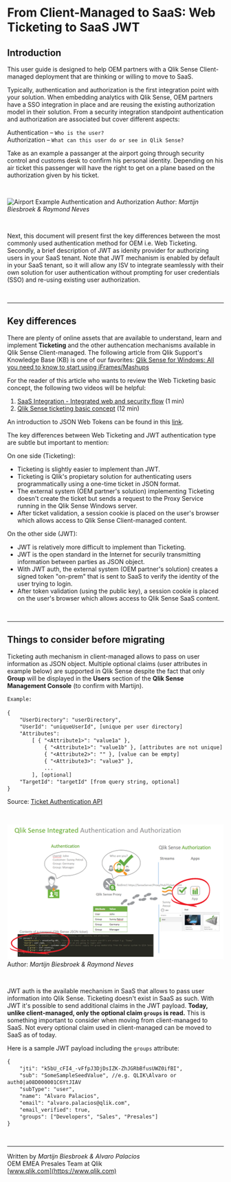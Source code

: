 # From Client-Managed to SaaS: **Web Ticketing to SaaS JWT**

## Introduction
This user guide is designed to help OEM partners with a Qlik Sense Client-managed  deployment that are thinking or willing to move to SaaS.

Typically, authentication and authorization is the first integration point with your solution. When embedding analytics with Qlik Sense, OEM partners have a SSO integration in place and are reusing the existing authorization model in their solution. From a security integration standpoint authentication and authorization are associated but cover different aspects:

Authentication – `Who is the user?​`  
Authorization – `What can this user do or see in Qlik Sense?​`

Take as an example a passanger at the airport going through security control and customs desk to confirm his personal identity. Depending on his air ticket this passenger will have the right to get on a plane based on the authorization given by his ticket.

&nbsp;

![Airport Example Authentication and Authorization​](./images/Airport%20Example%20Authentication%20and%20Authorization%E2%80%8B.png)
Author: _Martijn Biesbroek & Raymond Neves_

&nbsp;

Next, this document will present first the key differences between the most commonly used authentication method for OEM i.e. Web Ticketing. Secondly, a brief description of JWT as idenity provider for authorizing users in your SaaS tenant. Note that JWT mechanism is enabled by default in your SaaS tenant, so it will allow any ISV to integrate seamlessly with their own solution for user authentication without prompting for user credentials (SSO) and re-using existing user authorization.

&nbsp;
___
## Key differences

There are plenty of online assets that are available to understand, learn and implement **Ticketing** and the other authencation mechanisms available in Qlik Sense Client-managed. The following article from Qlik Support's Knowledge Base (KB) is one of our favorites:
[Qlik Sense for Windows: All you need to know to start using iFrames/Mashups](https://community.qlik.com/t5/Knowledge/Qlik-Sense-for-Windows-All-you-need-to-know-to-start-using/ta-p/1758478)

For the reader of this article who wants to review the Web Ticketing basic concept, the following two videos will be helpful:
1. [SaaS Integration - Integrated web and security flow](https://www.youtube.com/watch?v=M49nv6on5Eg) (1 min)
2. [Qlik Sense ticketing basic concept](https://www.youtube.com/watch?v=cL17AG2ALr0) (12 min)

An introduction to JSON Web Tokens can be found in this [link](https://jwt.io/introduction).

The key differences between Web Ticketing and JWT authentication type are subtle but important to mention:

On one side (Ticketing):
- Ticketing is slightly easier to implement than JWT.
- Ticketing is Qlik's propietary solution for authenticating users programmatically using a one-time ticket in JSON format.
- The external system (OEM partner's solution) implementing Ticketing doesn't create the ticket but sends a request to the Proxy Service running in the Qlik Sense Windows server.
- After ticket validation, a session cookie is placed on the user's browser which allows access to Qlik Sense Client-managed content.

On the other side (JWT):
- JWT is relatively more difficult to implement than Ticketing.
- JWT is the open standard in the Internet for securily transmitting information between parties as JSON object.
- With JWT auth, the external system (OEM partner's solution) creates a signed token "on-prem" that is sent to SaaS to verify the identity of the user trying to login. 
- After token validation (using the public key), a session cookie is placed on the user's browser which allows access to Qlik Sense SaaS content.

&nbsp;

___
## Things to consider before migrating

Ticketing auth mechanism in client-managed allows to pass on user information as JSON object. Multiple optional claims (user attributes in example below) are supported in Qlik Sense despite the fact that only **Group** will be displayed in the **Users** section of the **Qlik Sense Management Console** (to confirm with Martijn).

    Example:
  
    {
        "UserDirectory": "userDirectory",
        "UserId": "uniqueUserId", [unique per user directory]
        "Attributes":
            [ { "<Attribute1>": "value1a" },
                { "<Attribute1>": "value1b" }, [attributes are not unique]
                { "<Attribute2>": "" }, [value can be empty]
                { "<Attribute3>": "value3" },
                ...
            ], [optional]
        "TargetId": "targetId" [from query string, optional]
    }

   
Source: [Ticket Authentication API ](https://help.qlik.com/en-US/sense-developer/February2022/Subsystems/ProxyServiceAPI/Content/Sense_ProxyServiceAPI/ProxyServiceAPI-ProxyServiceAPI-Authentication-Ticket-Add.htm)

&nbsp;

![Qlik Sense Integrated Authentication and Authorization](./images/Qlik%20Sense%20Integrated%20Authentication%20and%20Authorization%20.png)
Author: _Martijn Biesbroek & Raymond Neves_

&nbsp;

JWT auth is the available mechanism in SaaS that allows to pass user information into Qlik Sense. Ticketing doesn't exist in SaaS as such. With JWT it's possible to send additional claims in the JWT payload. **Today, unlike client-managed, only the optional claim `groups` is read.** This is something important to consider when moving from client-managed to SaaS. Not every optional claim used in client-managed can be moved to SaaS as of today.

Here is a sample JWT payload including the `groups` attribute:

    {
        "jti": "k5bU_cFI4_-vFfpJ3DjDsIZK-ZhJGRbBfusUWZ0ifBI",
        "sub": "SomeSampleSeedValue", //e.g. QLIK\Alvaro or auth0|a08D000001C6YtJIAV
        "subType": "user",
        "name": "Alvaro Palacios",
        "email": "alvaro.palacios@qlik.com",
        "email_verified": true,
        "groups": ["Developers", "Sales", "Presales"]
    }

&nbsp;
___
Written by *Martijn Biesbroek & Alvaro Palacios*  
OEM EMEA Presales Team at Qlik   
[www.qlik.com](https://www.qlik.com)